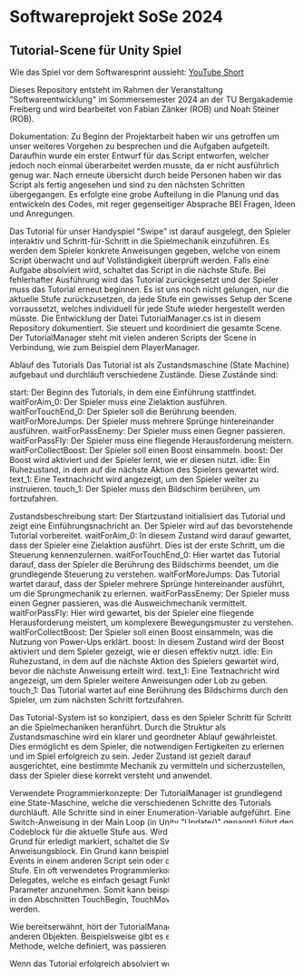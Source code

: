 # Softwareprojekt SoSe 2024

## Tutorial-Scene für Unity Spiel

Wie das Spiel vor dem Softwaresprint aussieht: [YouTube Short](https://youtube.com/shorts/3tWdn8CPG1E?feature=share)

Dieses Repository entsteht im Rahmen der Veranstaltung "Softwareentwicklung" im Sommersemester 2024 an der TU Bergakademie Freiberg und wird bearbeitet von Fabian Zänker (ROB) und Noah Steiner (ROB).

Dokumentation:
Zu Beginn der Projektarbeit haben wir uns getroffen um unser weiteres Vorgehen zu besprechen und die Aufgaben aufgeteilt.
Daraufhin wurde ein erster Entwurf für das Script entworfen, welcher jedoch noch einmal überarbeitet werden musste, da er nicht ausführlich genug war. Nach erneute übersicht durch beide Personen haben wir das Script als fertig angesehen und sind zu den nächsten Schritten übergegangen. Es erfolgte eine grobe Aufteilung in die Planung und das entwickeln des Codes, mit reger gegenseitiger Absprache BEI Fragen, Ideen und Anregungen.

Das Tutorial für unser Handyspiel "Swipe" ist darauf ausgelegt, den Spieler interaktiv und Schritt-für-Schritt in die Spielmechanik einzuführen. Es werden dem Spieler konkrete Anweisungen gegeben, welche von einem Script überwacht und auf Vollständigkeit überprüft werden. Falls eine Aufgabe absolviert wird, schaltet das Script in die nächste Stufe. Bei fehlerhafter Ausführung wird das Tutorial zurückgesetzt und der Spieler muss das Tutorial erneut beginnen. Es ist uns noch nicht gelungen, nur die aktuelle Stufe zurückzusetzen, da jede Stufe ein gewisses Setup der Scene vorraussetzt, welches individuell für jede Stufe wieder hergestellt werden müsste. Die Entwicklung der Datei TutorialManager.cs ist in diesem Repository dokumentiert. Sie steuert und koordiniert die gesamte Scene. Der TutorialManager steht mit vielen anderen Scripts der Scene in Verbindung, wie zum Beispiel dem PlayerManager.

Ablauf des Tutorials
Das Tutorial ist als Zustandsmaschine (State Machine) aufgebaut und durchläuft verschiedene Zustände. Diese Zustände sind:

start: Der Beginn des Tutorials, in dem eine Einführung stattfindet.
waitForAim_0: Der Spieler muss eine Zielaktion ausführen.
waitForTouchEnd_0: Der Spieler soll die Berührung beenden.
waitForMoreJumps: Der Spieler muss mehrere Sprünge hintereinander ausführen.
waitForPassEnemy: Der Spieler muss einen Gegner passieren.
waitForPassFly: Der Spieler muss eine fliegende Herausforderung meistern.
waitForCollectBoost: Der Spieler soll einen Boost einsammeln.
boost: Der Boost wird aktiviert und der Spieler lernt, wie er diesen nutzt.
idle: Ein Ruhezustand, in dem auf die nächste Aktion des Spielers gewartet wird.
text_1: Eine Textnachricht wird angezeigt, um den Spieler weiter zu instruieren.
touch_1: Der Spieler muss den Bildschirm berühren, um fortzufahren.

Zustandsbeschreibung
start: Der Startzustand initialisiert das Tutorial und zeigt eine Einführungsnachricht an. Der Spieler wird auf das bevorstehende Tutorial vorbereitet.
waitForAim_0: In diesem Zustand wird darauf gewartet, dass der Spieler eine Zielaktion ausführt. Dies ist der erste Schritt, um die Steuerung kennenzulernen.
waitForTouchEnd_0: Hier wartet das Tutorial darauf, dass der Spieler die Berührung des Bildschirms beendet, um die grundlegende Steuerung zu verstehen.
waitForMoreJumps: Das Tutorial wartet darauf, dass der Spieler mehrere Sprünge hintereinander ausführt, um die Sprungmechanik zu erlernen.
waitForPassEnemy: Der Spieler muss einen Gegner passieren, was die Ausweichmechanik vermittelt.
waitForPassFly: Hier wird gewartet, bis der Spieler eine fliegende Herausforderung meistert, um komplexere Bewegungsmuster zu verstehen.
waitForCollectBoost: Der Spieler soll einen Boost einsammeln, was die Nutzung von Power-Ups erklärt.
boost: In diesem Zustand wird der Boost aktiviert und dem Spieler gezeigt, wie er diesen effektiv nutzt.
idle: Ein Ruhezustand, in dem auf die nächste Aktion des Spielers gewartet wird, bevor die nächste Anweisung erteilt wird.
text_1: Eine Textnachricht wird angezeigt, um dem Spieler weitere Anweisungen oder Lob zu geben.
touch_1: Das Tutorial wartet auf eine Berührung des Bildschirms durch den Spieler, um zum nächsten Schritt fortzufahren.

Das Tutorial-System ist so konzipiert, dass es den Spieler Schritt für Schritt an die Spielmechaniken heranführt. Durch die Struktur als Zustandsmaschine wird ein klarer und geordneter Ablauf gewährleistet. Dies ermöglicht es dem Spieler, die notwendigen Fertigkeiten zu erlernen und im Spiel erfolgreich zu sein. Jeder Zustand ist gezielt darauf ausgerichtet, eine bestimmte Mechanik zu vermitteln und sicherzustellen, dass der Spieler diese korrekt versteht und anwendet.

Verwendete Programmierkonzepte:
Der TutorialManager ist grundlegend eine State-Maschine, welche die verschiedenen Schritte des Tutorials durchläuft. Alle Schritte sind in einer Enumeration-Variable aufgeführt. Eine Switch-Anweisung in der Main Loop (in Unity "Update()" genannt) führt den Codeblock für die aktuelle Stufe aus. Wird eine Stufe aus irgendeinem Grund für erledigt markiert, schaltet die Switch in den nächsten Anweisungsblock. Ein Grund kann beispielsweise das Auslösen eines Events in einem anderen Script sein oder die Abarbeitung der aktuellen Stufe.
Ein oft verwendetes Programmierkonzept ist die Nutzung von Delegates, welche es einfach gesagt Funktionen erlaubt, Methoden als Parameter anzunehmen. Somit kann beispielsweise unterschiedlicher Code in den Abschnitten TouchBegin, TouchMoved oder TouchEnd ausgeführt werden.

Wie bereitserwähnt, hört der TutorialManager auf einige Events von anderen Objekten. Beispielsweise gibt es eine HandleOnPlayerDeath-Methode, welche definiert, was passieren soll, wenn der Spieler stirbt.

Wenn das Tutorial erfolgreich absolviert worden ist, wird im Speicher des Handys mittels PlayerPrefs eine Variable gesetzt, welche den erneuten Start des Tutorials verhindert. Schließlich soll das Tutorial nur bei erstmaligem Spielstart druchlaufen werden müssen. Trotzdem lässt es sich aus dem Main-Menu des Spiels erneut öffnen.
